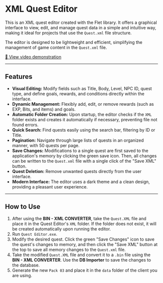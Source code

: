 # XML Quest Editor

This is an XML quest editor created with the Flet library. It offers a graphical interface to view, edit, and manage quest data in a simple and intuitive way, making it ideal for projects that use the `Quest.xml` file structure.

The editor is designed to be lightweight and efficient, simplifying the management of game content in the `Quest.xml` file.

[🔗 View video demonstration](https://github.com/user-attachments/assets/59574f58-25fa-4960-a39f-4f48d9e065b1)

---

## Features

* **Visual Editing:** Modify fields such as Title, Body, Level, NPC ID, quest type, and define goals, rewards, and conditions directly within the interface.
* **Dynamic Management:** Flexibly add, edit, or remove rewards (such as EXP, Bits, and items) and goals.
* **Automatic Folder Creation:** Upon startup, the editor checks if the `XML` folder exists and creates it automatically if necessary, preventing file not found errors.
* **Quick Search:** Find quests easily using the search bar, filtering by ID or Title.
* **Pagination:** Navigate through large lists of quests in an organized manner, with 50 quests per page.
* **Save Changes:** Modifications to a single quest are first saved to the application's memory by clicking the green save icon. Then, all changes can be written to the `Quest.xml` file with a single click of the "Save XML" button.
* **Quest Deletion:** Remove unwanted quests directly from the user interface.
* **Modern Interface:** The editor uses a dark theme and a clean design, providing a pleasant user experience.

---

## How to Use

1.  After using the **BIN - XML CONVERTER**, take the `Quest.XML` file and place it in the Quest Editor's `XML` folder. If the folder does not exist, it will be created automatically upon running the editor.
2.  Run `Quest Editor.exe`.
3.  Modify the desired quest. Click the green "Save Changes" icon to save the quest's changes to memory, and then click the "Save XML" button at the top to save all memory changes to the `Quest.xml` file.
4.  Take the modified `Quest.XML` file and convert it to a `.bin` file using the **BIN - XML CONVERTER**. Use the **DB Importer** to save the changes to the database.
5.  Generate the new `Pack 03` and place it in the `data` folder of the client you are using.
